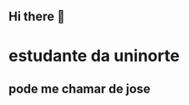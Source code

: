 ## Hi there 👋

<h1>estudante da uninorte</h1>
<h2>pode me chamar de jose</h2>
<!--
**jose-marques177/jose-marques177** is a ✨ _special_ ✨ repository because its `README.md` (this file) appears on your GitHub profile.

Here are some ideas to get you started:-->

[Snake animation](https://github.com/dfilitto/dfilitto/blob/output/github-contribution-grid-snake.svg)

<h3>- 🔭 eu estou trabalhando como jovem aprendiz
- 🌱 eu ainda nao tenho exeriencia trabalhista co codigos mais a linguagem que eu mais gostei de apender foi php
- 👯 estou pensando em comear a trabalhar pelo php
- 🤔 I’m looking for help with ...
- 💬 pode me pergunta sobre meus hobbies 
- 📫 pode me contatar pelo celular 
- ⚡ Fun fact: ...
</h3>
